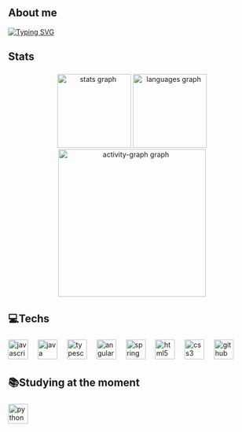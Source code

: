 <h2 align="left">About me</h2>

<a href="https://git.io/typing-svg"><img src="https://readme-typing-svg.demolab.com?font=Fira+Code&size=17&pause=1000&color=01B8FF&width=435&lines=Hi%2C+Bruno+Giacomini+here!;Welcome+to+my+profile+%3A);Multiplatform+Software+Development+Student;Study+at+Fatec!;I'm+from+S%C3%A3o+Paulo%2C+Brazil!" alt="Typing SVG" /></a>

###

<p align="left"></p>

###

<h2 align="left">Stats</h2>

###

<div align="center">
  <img src="https://github-readme-stats.vercel.app/api?username=BrunoJGiacomini&hide_title=false&hide_rank=false&show_icons=true&include_all_commits=true&count_private=true&disable_animations=false&theme=github_dark&locale=en&hide_border=false&order=1" height="150" alt="stats graph"  />
  <img src="https://github-readme-stats.vercel.app/api/top-langs?username=BrunoJGiacomini&locale=en&hide_title=false&layout=compact&card_width=320&langs_count=5&theme=github_dark&hide_border=false&order=2" height="150" alt="languages graph"  />
  <img src="https://github-readme-activity-graph.vercel.app/graph?username=BrunoJGiacomini&radius=16&theme=high-contrast&area=true&order=5" height="300" alt="activity-graph graph"  />
</div>

###

<h2 align="left">💻Techs</h2>

###

<div align="left">
  <img src="https://cdn.jsdelivr.net/gh/devicons/devicon/icons/javascript/javascript-plain.svg" height="40" alt="javascript logo"  />
  <img width="12" />
  <img src="https://skillicons.dev/icons?i=java" height="40" alt="java logo"  />
  <img width="12" />
  <img src="https://cdn.jsdelivr.net/gh/devicons/devicon/icons/typescript/typescript-original.svg" height="40" alt="typescript logo"  />
  <img width="12" />
  <img src="https://skillicons.dev/icons?i=angular" height="40" alt="angularjs logo"  />
  <img width="12" />
  <img src="https://skillicons.dev/icons?i=spring" height="40" alt="spring logo"  />
  <img width="12" />
  <img src="https://skillicons.dev/icons?i=html" height="40" alt="html5 logo"  />
  <img width="12" />
  <img src="https://skillicons.dev/icons?i=css" height="40" alt="css3 logo"  />
  <img width="12" />
  <img src="https://cdn.simpleicons.org/github/181717" height="40" alt="github logo"  />
</div>

###

<h2 align="left">📚Studying at the moment</h2>

###

<div align="left">
  <img src="https://skillicons.dev/icons?i=py" height="40" alt="python logo"  />
</div>

###

